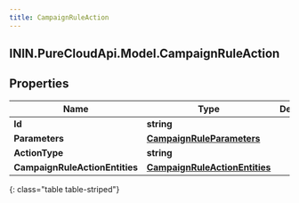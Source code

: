 ```yaml
---
title: CampaignRuleAction
---
```

## ININ.PureCloudApi.Model.CampaignRuleAction

## Properties

|Name | Type | Description | Notes|
|------------ | ------------- | ------------- | -------------|
| **Id** | **string** |  | [optional] |
| **Parameters** | [**CampaignRuleParameters**](CampaignRuleParameters.html) |  | [optional] |
| **ActionType** | **string** |  | [optional] |
| **CampaignRuleActionEntities** | [**CampaignRuleActionEntities**](CampaignRuleActionEntities.html) |  | [optional] |
{: class="table table-striped"}



